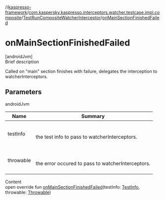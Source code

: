 //[kaspresso-framework](../../index.md)/[com.kaspersky.kaspresso.interceptors.watcher.testcase.impl.composite](../index.md)/[TestRunCompositeWatcherInterceptor](index.md)/[onMainSectionFinishedFailed](on-main-section-finished-failed.md)



# onMainSectionFinishedFailed  
[androidJvm]  
Brief description  


Called on "main" section finishes with failure, delegates the interception to watcherInterceptors.



## Parameters  
  
androidJvm  
  
|  Name|  Summary| 
|---|---|
| testInfo| <br><br>the test info to pass to watcherInterceptors.<br><br>
| throwable| <br><br>the error occured to pass to  watcherInterceptors.<br><br>
  
  
Content  
open override fun [onMainSectionFinishedFailed](on-main-section-finished-failed.md)(testInfo: [TestInfo](../../com.kaspersky.kaspresso.testcases.models.info/-test-info/index.md), throwable: [Throwable](https://kotlinlang.org/api/latest/jvm/stdlib/kotlin/-throwable/index.html))  



